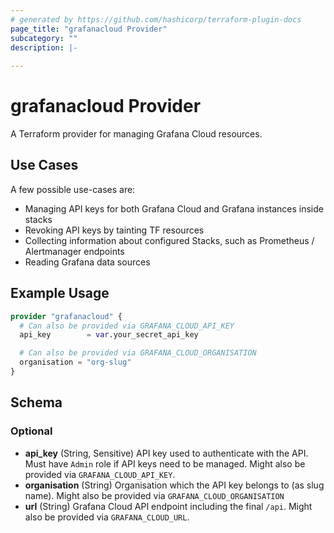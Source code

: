 ```yaml
---
# generated by https://github.com/hashicorp/terraform-plugin-docs
page_title: "grafanacloud Provider"
subcategory: ""
description: |-
  
---
```

# grafanacloud Provider

A Terraform provider for managing Grafana Cloud resources.

## Use Cases

A few possible use-cases are:

- Managing API keys for both Grafana Cloud and Grafana instances inside stacks
- Revoking API keys by tainting TF resources
- Collecting information about configured Stacks, such as Prometheus / Alertmanager endpoints
- Reading Grafana data sources


## Example Usage

```terraform
provider "grafanacloud" {
  # Can also be provided via GRAFANA_CLOUD_API_KEY
  api_key        = var.your_secret_api_key

  # Can also be provided via GRAFANA_CLOUD_ORGANISATION
  organisation = "org-slug"
}
```
<!-- schema generated by tfplugindocs -->
## Schema

### Optional

- **api_key** (String, Sensitive) API key used to authenticate with the API. Must have `Admin` role if API keys need to be managed. Might also be provided via `GRAFANA_CLOUD_API_KEY`.
- **organisation** (String) Organisation which the API key belongs to (as slug name). Might also be provided via `GRAFANA_CLOUD_ORGANISATION`
- **url** (String) Grafana Cloud API endpoint including the final `/api`. Might also be provided via `GRAFANA_CLOUD_URL`.
